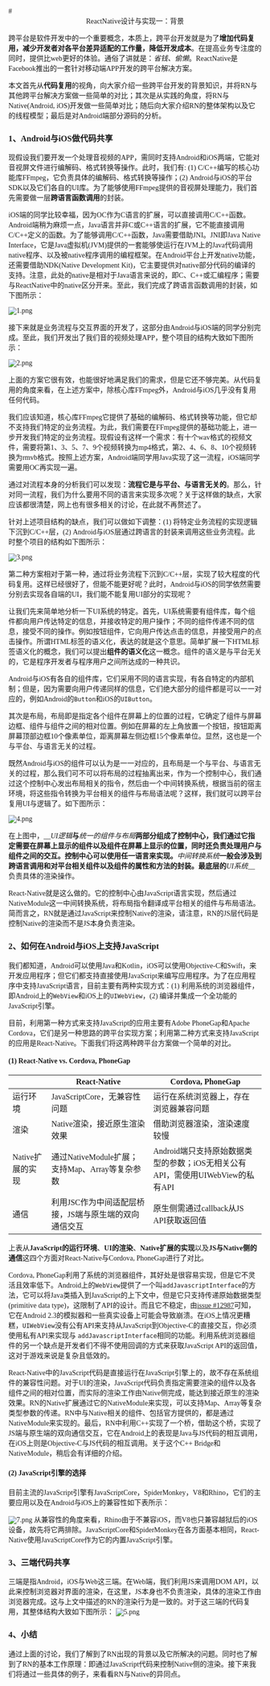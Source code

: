 <font face="Times New Roman">
# <center>ReactNative设计与实现一：背景</center>

跨平台是软件开发中的一个重要概念，本质上，跨平台开发就是为了**增加代码复用，减少开发者对各平台差异适配的工作量，降低开发成本**。在提高业务专注度的同时，提供比web更好的体验。通俗了讲就是：*省钱、偷懒*。ReactNative是Facebook推出的一套针对移动端APP开发的跨平台解决方案。

本文首先从**代码复用**的视角，向大家介绍一些跨平台开发的背景知识，并将RN与其他跨平台解决方案做一些简单的对比；其次是从实践的角度，将RN与Native(Android, iOS)开发做一些简单对比；随后向大家介绍RN的整体架构以及它的线程模型；最后是对Android端部分源码的分析。

### 1、Android与iOS做代码共享
现假设我们要开发一个处理音视频的APP，需同时支持Android和iOS两端，它能对音视屏文件进行编解码、格式转换等操作。此时，我们有: (1) C/C++编写的核心功能库FFmpeg，它负责具体的编解码、格式转换等操作；(2) Android与iOS的平台SDK以及它们各自的UI库。为了能够使用FFmpeg提供的音视屏处理能力，我们首先需要做一层**跨语言函数调用**的封装。

iOS端的同学比较幸福，因为OC作为C语言的扩展，可以直接调用C/C++函数。Android端稍为麻烦一点，Java语言并非C或C++语言的扩展，它不能直接调用C/C++定义的函数。为了能够调用C/C++函数，Java需要借助JNI。JNI即Java Native Interface，它是Java虚拟机(JVM)提供的一套能够使运行在JVM上的Java代码调用native程序、以及被native程序调用的编程框架。在Android平台上开发native功能，还需要借助NDK(Native Development Kit)，它主要提供对native部分代码的编译的支持。注意，此处的native是相对于Java语言来说的，即C、C++或汇编程序；需要与ReactNative中的native区分开来。至此，我们完成了跨语言函数调用的封装，如下图所示：

![1.png](https://upload-images.jianshu.io/upload_images/1042695-de10aa647bc06219.png?imageMogr2/auto-orient/strip%7CimageView2/2/w/1240)

接下来就是业务流程与交互界面的开发了，这部分由Android与iOS端的同学分别完成。至此，我们开发出了我们音的视频处理APP，整个项目的结构大致如下图所示：

![2.png](https://upload-images.jianshu.io/upload_images/1042695-5ce9dc48c599c8db.png?imageMogr2/auto-orient/strip%7CimageView2/2/w/1240)

上面的方案它很有效，也能很好地满足我们的需求，但是它还不够完美。从代码复用的角度来看，在上述方案中，除核心库FFmpeg外，Android与iOS几乎没有复用任何代码。

我们应该知道，核心库FFmpeg它提供了基础的编解码、格式转换等功能，但它却不支持我们特定的业务流程。为此，我们需要在FFmpeg提供的基础功能上，进一步开发我们特定的业务流程。现假设有这样一个需求：有十个wav格式的视频文件，需要将第1、3、5、7、9个视频转换为mp4格式，第2、4、6、8、10个视频转换为rmvb格式。按照上述方案，Android端同学用Java实现了这一流程，iOS端同学需要用OC再实现一遍。

通过对流程本身的分析我们可以发现：**流程它是与平台、与语言无关的**。那么，针对同一流程，我们为什么要用不同的语言来实现多次呢？关于这样做的缺点，大家应该都很清楚，网上也有很多相关的讨论，在此就不再赘述了。

针对上述项目结构的缺点，我们可以做如下调整：(1) 将特定业务流程的实现逻辑下沉到C/C++层，(2) Android与iOS层通过跨语言的封装来调用这些业务流程。此时整个项目的结构如下图所示：

![3.png](https://upload-images.jianshu.io/upload_images/1042695-c158a29ad839545d.png?imageMogr2/auto-orient/strip%7CimageView2/2/w/1240)

第二种方案相对于第一种，通过将业务流程下沉到C/C++层，实现了较大程度的代码复用。这样已经很好了，但能不能更好呢？此时，Android与iOS的同学依然需要分别去实现各自端的UI，我们能不能复用UI部分的实现呢？

让我们先来简单地分析一下UI系统的特定。首先，UI系统需要有组件库，每个组件都向用户传达特定的信息，并接收特定的用户操作；不同的组件传递不同的信息，接受不同的操作。例如按钮组件，它向用户传达点击的信息，并接受用户的点击操作。所谓HTML标签的语义化，表达的就是这个意思。简单扩展一下HTML标签语义化的概念，我们可以提出**组件的语义化**这一概念。组件的语义是与平台无关的，它是程序开发者与程序用户之间所达成的一种共识。

Android与iOS有各自的组件库，它们采用不同的语言实现，有各自特定的内部机制；但是，因为需要向用户传递同样的信息，它们绝大部分的组件都是可以一一对应的，例如Android的```Button```和iOS的```UIButton```。

其次是布局，布局即是指定各个组件在屏幕上的位置的过程，它确定了组件与屏幕边框、组件与组件之间的相对位置。例如在屏幕的左上角放置一个按钮，按钮距离屏幕顶部边框10个像素单位，距离屏幕左侧边框15个像素单位。显然，这也是一个与平台、与语言无关的过程。

既然Android与iOS的组件可以认为是一一对应的，且布局是一个与平台、与语言无关的过程，那么我们可不可以将布局的过程抽离出来，作为一个控制中心，我们通过这个控制中心发出布局相关的指令，然后由一个中间转换系统，根据当前的宿主环境，将这些指令转换为平台相关的组件与布局语法呢？这样，我们就可以跨平台复用UI与逻辑了。如下图所示：

![4.png](https://upload-images.jianshu.io/upload_images/1042695-a64a5ba47f1ee59e.png?imageMogr2/auto-orient/strip%7CimageView2/2/w/1240)

在上图中，__*UI逻辑*__与__*统一的组件与布局*__两部分组成了控制中心，我们通过它指定需要在屏幕上显示的组件以及组件在屏幕上显示的位置，同时还负责处理用户与组件之间的交互。控制中心可以使用任一语言来实现。__*中间转换系统*__一般会涉及到跨语言调用和对平台相关组件以及组件的属性和方法的封装。最底层的__*UI系统*__负责具体的渲染操作。

React-Native就是这么做的。它的控制中心由JavaScript语言实现，然后通过NativeModule这一中间转换系统，将布局指令翻译成平台相关的组件与布局语法。简而言之，RN就是通过JavaScript来控制Native的渲染，请注意，RN的JS层代码是控制Native的渲染而不是JS本身负责渲染。

### 2、如何在Android与iOS上支持JavaScript

我们都知道，Android可以使用Java和Kotlin，iOS可以使用Objective-C和Swift，来开发应用程序；但它们都支持直接使用JavaScript来编写应用程序。为了在应用程序中支持JavaScript语言，目前主要有两种实现方式：(1) 利用系统的浏览器组件，即Android上的```WebView```和iOS上的```UIWebView```，(2) 编译并集成一个全功能的JavaScript引擎。

目前，利用第一种方式来支持JavaScript的应用主要有Adobe PhoneGap和Apache Cordova，它们是另一种思路的跨平台实现方案；利用第二种方式来支持JavaScript的应用是React-Native。下面我们将这两种跨平台方案做一个简单的对比。

#### (1) React-Native  vs. Cordova, PhoneGap

||React-Native|Cordova, PhoneGap|
|--------------|----------------|-------|
|运行环境|JavaScriptCore，无兼容性问题 |运行在系统浏览器上，存在浏览器兼容问题|
|渲染|Native渲染，接近原生渲染效果|借助浏览器渲染，渲染速度较慢|
|Native扩展的实现|通过NativeModule扩展；支持Map、Array等复杂参数|Android端只支持原始数据类型的参数；iOS无相关公有API，需使用UIWebView的私有API|
|通信|利用JSC作为中间适配层桥接，JS端与原生端的双向通信交互|原生侧需通过callback从JS API获取返回值|

上表从**JavaScript的运行环境**、**UI的渲染**、**Native扩展的实现**以及**JS与Native侧的通信**这四个方面对React-Native与Cordova, PhoneGap进行了对比。

Cordova, PhoneGap利用了系统的浏览器组件，其好处是很容易实现，但是它不灵活且效率低下。Android上的```WebView```提供了一个叫```addJavascriptInterface```的方法，它可以将Java类插入到JavaScript的上下文中，但是它只支持传递原始数据类型(primitive data type)，这限制了API的设计。而且它不稳定，由[issue #12987](https://issuetracker.google.com/issues/36923426])可知，它在Android 2.3的模拟器和一些真实设备上可能会导致崩溃。在iOS上情况更糟糕，```UIWebView```没有公有API来支持从JavaScript到Objective-C的直接交互，你必须使用私有API来实现与 ```addJavascriptInterface```相同的功能。利用系统浏览器组件的另一个缺点是开发者们不得不使用回调的方式来获取JavaScript API的返回值，这对于游戏来说是复杂且低效的。

React-Native中的JavaScript代码是直接运行在JavaScript引擎上的，故不存在系统组件的兼容性问题。对于UI的渲染，JavaScript代码负责指定需要渲染的组件以及各组件之间的相对位置，而实际的渲染工作由Native侧完成，能达到接近原生的渲染效果。RN的Native扩展通过它的NativeModule来实现，可以支持Map、Array等复杂类型参数的传递。RN中与Native相关的组件、包括官方提供的，都是通过NativeModule来实现的。最后，RN中利用C++实现了一个桥，借助这个桥，实现了JS端与原生端的双向通信交互，它在Android上的表现是Java与JS代码的相互调用，在iOS上则是Objective-C与JS代码的相互调用。关于这个C++ Bridge和NativeModule，稍后会有详细的介绍。

#### (2) JavaScript引擎的选择

目前主流的JavaScript引擎有JavaScriptCore，SpiderMonkey，V8和Rhino，它们的主要应用以及在Android与iOS上的兼容性如下表所示：

![7.png](https://upload-images.jianshu.io/upload_images/1042695-874a2743b6140d2a.png?imageMogr2/auto-orient/strip%7CimageView2/2/w/1240)
从兼容性的角度来看，Rhino由于不兼容iOS，而V8也只兼容越狱后的iOS设备，故先将它两排除。JavaScriptCore和SpiderMonkey在各方面基本相同，React-Native使用JavaScriptCore作为它的内置JavaScript引擎。

### 3、三端代码共享

三端是指Android，iOS与Web这三端。在Web端，我们利用JS来调用DOM API，以此来控制浏览器对界面的渲染，在这里，JS本身也不负责渲染，具体的渲染工作由浏览器完成。这与上文中描述的RN的渲染行为是一致的。对于这三端的代码复用，其整体结构大致如下图所示：
![5.png](https://upload-images.jianshu.io/upload_images/1042695-4edb34e7e8bb33bf.png?imageMogr2/auto-orient/strip%7CimageView2/2/w/1240)

### 4、小结

通过上面的讨论，我们了解到了RN出现的背景以及它所解决的问题。同时也了解到了RN的基本工作原理：即通过JavaScript代码来控制Native侧的渲染。接下来我们将通过一些具体的例子，来看看RN与Native的异同点。
</font>